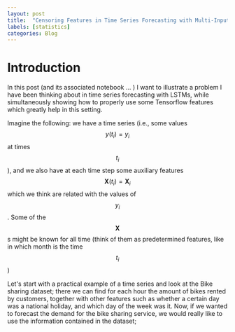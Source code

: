 ```yaml
---
layout: post
title:  "Censoring Features in Time Series Forecasting with Multi-Input LSTM Models"
labels: [statistics]
categories: Blog
---
```


# Introduction

In this post (and its associated notebook ... ) I want to 
illustrate a problem I have been thinking about in time series
forecasting with LSTMs, while simultaneously 
showing how to properly use some Tensorflow features which greatly
help in this setting.


Imagine the following: we have a time series (i.e., some values $$y(t_i)=y_i$$ at times
$$t_i$$), and we also have at each time step some auxiliary features $$\bm{X}(t_i) = \bm{X}_i$$
which we think are related with the values of $$y_i$$. Some of the $$\bm{X}$$s 
might be known for all time (think of them as predetermined features, like in which month is
the time $$t_i$$)

Let's start with a practical example of a time series and look at the Bike sharing dataset;
there we can find for each hour the amount of bikes rented by customers,
together with other features such as whether a certain day was a national holiday, and 
which day of the week was it. Now, if we wanted to forecast the demand for the bike sharing
service, we would really like to use the information contained in the dataset;



